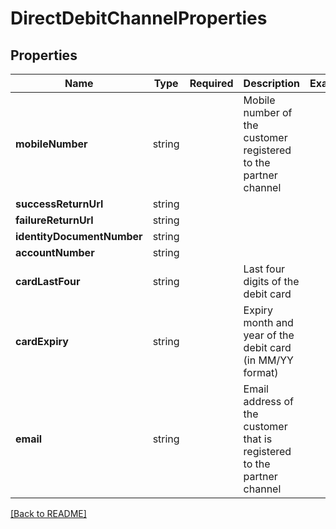 # DirectDebitChannelProperties



## Properties

| Name | Type | Required | Description | Examples |
|------------|:-------------:|:-------------:|-------------|:-------------:|
| **mobileNumber** | string |  | Mobile number of the customer registered to the partner channel | | |
**successReturnUrl** | string |  |  | | |
**failureReturnUrl** | string |  |  | | |
**identityDocumentNumber** | string |  |  | | |
**accountNumber** | string |  |  | | |
**cardLastFour** | string |  | Last four digits of the debit card | | |
**cardExpiry** | string |  | Expiry month and year of the debit card (in MM/YY format) | | |
**email** | string |  | Email address of the customer that is registered to the partner channel | | |



[[Back to README]](../../README.md)